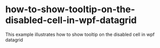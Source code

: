 # how-to-show-tooltip-on-the-disabled-cell-in-wpf-datagrid
This example illustrates how to show tooltip on the disabled cell in wpf datagrid
